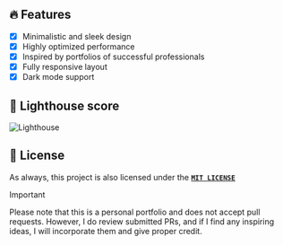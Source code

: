 ## 🔥 Features

- [x] Minimalistic and sleek design
- [x] Highly optimized performance
- [x] Inspired by portfolios of successful professionals
- [x] Fully responsive layout
- [x] Dark mode support

## 💯 Lighthouse score
![Lighthouse](https://github.com/user-attachments/assets/e1fe76e9-dd31-4ca5-a16a-12947d6f83de)


## 🔏 License

As always, this project is also licensed under the [**`MIT LICENSE`**](/LICENSE)
&nbsp;

> [!IMPORTANT]  
> Please note that this is a personal portfolio and does not accept pull requests. However, I do review submitted PRs, and if I find any inspiring ideas, I will incorporate them and give proper credit.
